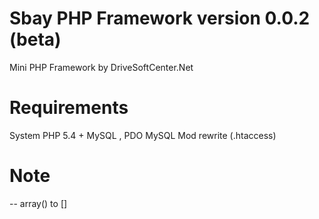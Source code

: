 # Sbay PHP Framework version 0.0.2 (beta)
Mini PHP Framework by DriveSoftCenter.Net

# Requirements
System
    PHP 5.4 + 
    MySQL , PDO MySQL
    Mod rewrite (.htaccess)

# Note
-- array() to []
